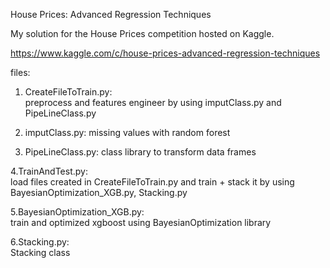 House Prices: Advanced Regression Techniques

My solution for the House Prices competition hosted on Kaggle.

https://www.kaggle.com/c/house-prices-advanced-regression-techniques



files:
1. CreateFileToTrain.py:  
   preprocess and features engineer by using imputClass.py and  PipeLineClass.py

2. imputClass.py: 
   missing values with random forest
   
3. PipeLineClass.py: 
   class library to transform data frames   
   
4.TrainAndTest.py:   
   load files created in CreateFileToTrain.py and train + stack it by using BayesianOptimization_XGB.py, Stacking.py
   
5.BayesianOptimization_XGB.py:    
   train and optimized xgboost using BayesianOptimization library
  
6.Stacking.py:   
    Stacking class
